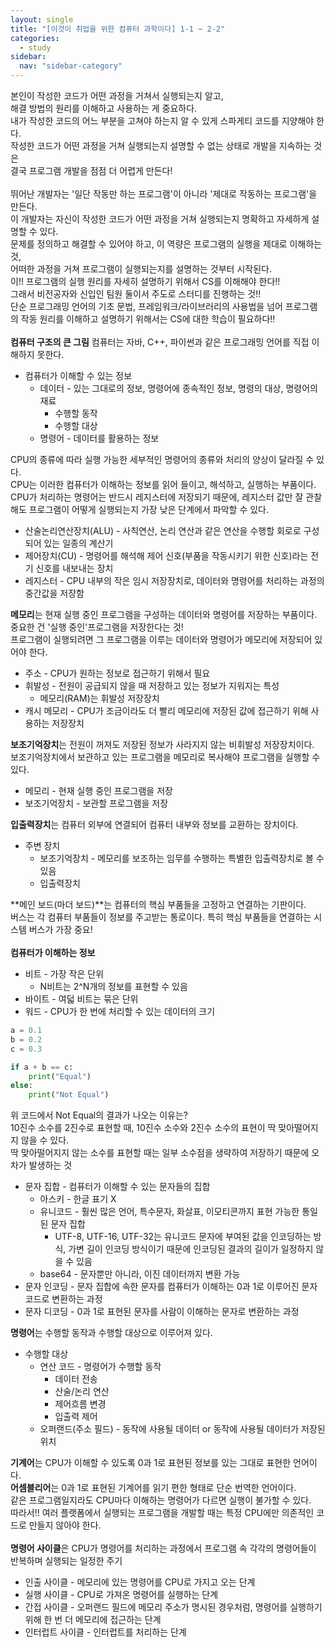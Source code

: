 ```yaml
---
layout: single
title: "[이것이 취업을 위한 컴퓨터 과학이다] 1-1 ~ 2-2"
categories:
  - study
sidebar:
  nav: "sidebar-category"
---
```


본인이 작성한 코드가 어떤 과정을 거쳐서 실행되는지 알고,<br />
해결 방법의 원리를 이해하고 사용하는 게 중요하다.<br />
내가 작성한 코드의 어느 부분을 고쳐야 하는지 알 수 있게 스파게티 코드를 지양해야 한다.<br />
작성한 코드가 어떤 과정을 거쳐 실행되는지 설명할 수 없는 상태로 개발을 지속하는 것은<br />
결국 프로그램 개발을 점점 더 어렵게 만든다!<br />
<br />
뛰어난 개발자는 '일단 작동만 하는 프로그램'이 아니라 '제대로 작동하는 프로그램'을 만든다.<br />
이 개발자는 자신이 작성한 코드가 어떤 과정을 거쳐 실행되는지 명확하고 자세하게 설명할 수 있다.<br />
문제를 정의하고 해결할 수 있어야 하고, 이 역량은 프로그램의 실행을 제대로 이해하는 것, <br />
어떠한 과정을 거쳐 프로그램이 실행되는지를 설명하는 것부터 시작된다.
<br />
이!! 프로그램의 실행 원리를 자세히 설명하기 위해서 CS를 이해해야 한다!! <br />
그래서 비전공자와 신입인 팀원 둘이서 주도로 스터디를 진행하는 것!!<br />
단순 프로그래밍 언어의 기초 문법, 프레임워크/라이브러리의 사용법을 넘어 프로그램의 작동 원리를 이해하고 설명하기 위해서는 CS에 대한 학습이 필요하다!!
<br />
<br />
**컴퓨터 구조의 큰 그림**
컴퓨터는 자바, C++, 파이썬과 같은 프로그래밍 언어를 직접 이해하지 못한다.
- 컴퓨터가 이해할 수 있는 정보
  - 데이터 - 있는 그대로의 정보, 명령어에 종속적인 정보, 명령의 대상, 명령어의 재료
    - 수행할 동작
    - 수행할 대상
  - 명령어 - 데이터를 활용하는 정보
 
CPU의 종류에 따라 실행 가능한 세부적인 명령어의 종류와 처리의 양상이 달라질 수 있다.<br />
CPU는 이러한 컴퓨터가 이해하는 정보를 읽어 들이고, 해석하고, 실행하는 부품이다.<br />
CPU가 처리하는 명령어는 반드시 레지스터에 저장되기 때문에, 레지스터 값만 잘 관찰해도 프로그램이 어떻게 실행되는지 가장 낮은 단계에서 파악할 수 있다.
- 산술논리연산장치(ALU) - 사칙연산, 논리 연산과 같은 연산을 수행할 회로로 구성되어 있는 일종의 계산기
- 제어장치(CU) - 명령어를 해석해 제어 신호(부품을 작동시키기 위한 신호)라는 전기 신호를 내보내는 장치
- 레지스터 - CPU 내부의 작은 임시 저장장치로, 데이터와 명령어를 처리하는 과정의 중간값을 저장함
 
**메모리**는 현재 실행 중인 프로그램을 구성하는 데이터와 명령어를 저장하는 부품이다.<br />
중요한 건 '실행 중인'프로그램을 저장한다는 것!<br />
프로그램이 실행되려면 그 프로그램을 이루는 데이터와 명령어가 메모리에 저장되어 있어야 한다.
- 주소 - CPU가 원하는 정보로 접근하기 위해서 필요
- 휘발성 - 전원이 공급되지 않을 때 저장하고 있는 정보가 지워지는 특성
  - 메모리(RAM)는 휘발성 저장장치
- 캐시 메모리 - CPU가 조금이라도 더 빨리 메모리에 저장된 값에 접근하기 위해 사용하는 저장장치
 
**보조기억장치**는 전원이 꺼져도 저장된 정보가 사라지지 않는 비휘발성 저장장치이다.<br />
보조기억장치에서 보관하고 있는 프로그램을 메모리로 복사해야 프로그램을 실행할 수 있다.
- 메모리 - 현재 실행 중인 프로그램을 저장
- 보조기억장치 - 보관할 프로그램을 저장
 
**입출력장치**는 컴퓨터 외부에 연결되어 컴퓨터 내부와 정보를 교환하는 장치이다.
- 주변 장치
  - 보조기억장치 - 메모리를 보조하는 임무를 수행하는 특별한 입출력장치로 볼 수 있음
  - 입출력장치
 
**메인 보드(마더 보드)**는 컴퓨터의 핵심 부품들을 고정하고 연결하는 기판이다.<br />
버스는 각 컴퓨터 부품들이 정보를 주고받는 통로이다. 특히 핵심 부품들을 연결하는 시스템 버스가 가장 중요!
<br />
<br />
**컴퓨터가 이해하는 정보**
- 비트 - 가장 작은 단위
  - N비트는 2^N개의 정보를 표현할 수 있음
- 바이트 - 여덟 비트는 묶은 단위
- 워드 - CPU가 한 번에 처리할 수 있는 데이터의 크기

``` python
a = 0.1
b = 0.2
c = 0.3

if a + b == c:
	print("Equal")
else:
	print("Not Equal")
```

위 코드에서 Not Equal의 결과가 나오는 이유는?<br />
10진수 소수를 2진수로 표현할 때, 10진수 소수와 2진수 소수의 표현이 딱 맞아떨어지지 않을 수 있다.<br />
딱 맞아떨어지지 않는 소수를 표현할 때는 일부 소수점을 생략하여 저장하기 때문에 오차가 발생하는 것
- 문자 집합 - 컴퓨터가 이해할 수 있는 문자들의 집합
  - 아스키 - 한글 표기 X
  - 유니코드 - 훨씬 많은 언어, 특수문자, 화살표, 이모티콘까지 표현 가능한 통일된 문자 집합
    - UTF-8, UTF-16, UTF-32는 유니코드 문자에 부여된 값을 인코딩하는 방식, 가변 길이 인코딩 방식이기 때문에 인코딩된 결과의 길이가 일정하지 않을 수 있음
  - base64 - 문자뿐만 아니라, 이진 데이터까지 변환 가능
- 문자 인코딩 - 문자 집합에 속한 문자를 컴퓨터가 이해하는 0과 1로 이루어진 문자 코드로 변환하는 과정
- 문자 디코딩 - 0과 1로 표현된 문자를 사람이 이해하는 문자로 변환하는 과정
 
**명령어**는 수행할 동작과 수행할 대상으로 이루어져 있다.
- 수행할 대상
  - 연산 코드 - 명령어가 수행할 동작
    - 데이터 전송
    - 산술/논리 연산
    - 제어흐름 변경
    - 입출력 제어
  - 오퍼랜드(주소 필드) - 동작에 사용될 데이터 or 동작에 사용될 데이터가 저장된 위치
 
**기계어**는 CPU가 이해할 수 있도록 0과 1로 표현된 정보를 있는 그대로 표현한 언어이다.<br />
**어셈블리어**는 0과 1로 표현된 기계어를 읽기 편한 형태로 단순 번역한 언어이다.<br />
같은 프로그램일지라도 CPU마다 이해하는 명령어가 다르면 실행이 불가할 수 있다.<br />
따라서!! 여러 플랫폼에서 실행되는 프로그램을 개발할 때는 특정 CPU에만 의존적인 코드로 만들지 않아야 한다.
<br />
<br />
**명령어 사이클**은 CPU가 명령어를 처리하는 과정에서 프로그램 속 각각의 명령어들이 반복하며 실행되는 일정한 주기
- 인출 사이클 - 메모리에 있는 명령어를 CPU로 가지고 오는 단계
- 실행 사이클 - CPU로 가져온 명령어를 실행하는 단계
- 간접 사이클 - 오퍼랜드 필드에 메모리 주소가 명시된 경우처럼, 명령어를 실행하기 위해 한 번 더 메모리에 접근하는 단계
- 인터럽트 사이클 - 인터럽트를 처리하는 단계
